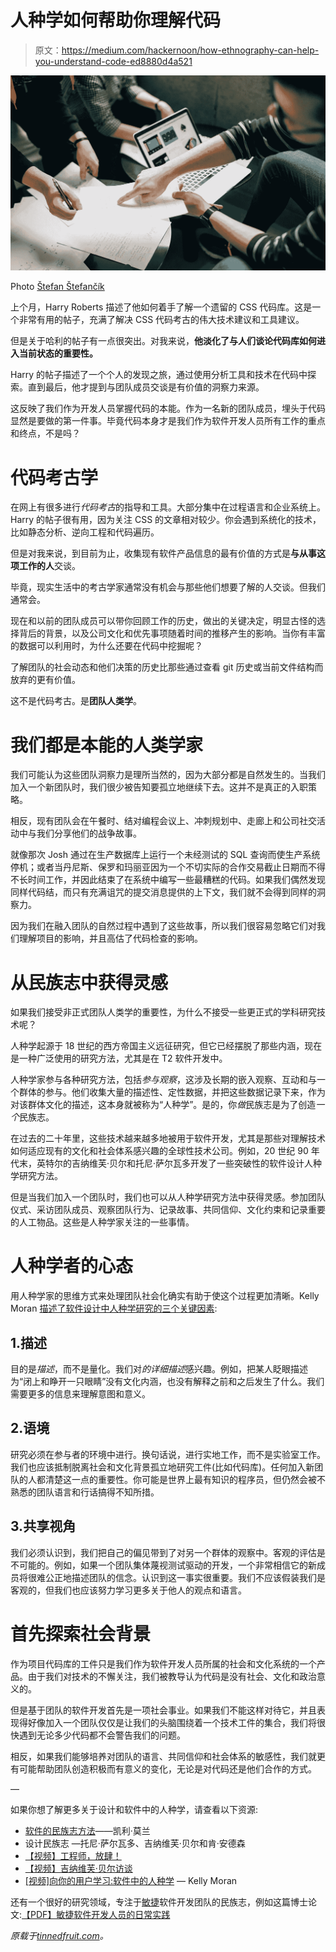 # 人种学如何帮助你理解代码

> 原文：<https://medium.com/hackernoon/how-ethnography-can-help-you-understand-code-ed8880d4a521>

![](img/9dd4508078b594d6d44863137c5cc632.png)

Photo [Štefan Štefančík](https://unsplash.com/photos/UCZF1sXcejo)

上个月，Harry Roberts 描述了他如何着手了解一个遗留的 CSS 代码库。这是一个非常有用的帖子，充满了解决 CSS 代码考古的伟大技术建议和工具建议。

但是关于哈利的帖子有一点很突出。对我来说，**他淡化了与人们谈论代码库如何进入当前状态的重要性。**

Harry 的帖子描述了一个个人的发现之旅，通过使用分析工具和技术在代码中探索。直到最后，他才提到与团队成员交谈是有价值的洞察力来源。

这反映了我们作为开发人员掌握代码的本能。作为一名新的团队成员，埋头于代码显然是要做的第一件事。毕竟代码本身才是我们作为软件开发人员所有工作的重点和终点，不是吗？

# 代码考古学

在网上有很多进行*代码考古*的指导和工具。大部分集中在过程语言和企业系统上。Harry 的帖子很有用，因为关注 CSS 的文章相对较少。你会遇到系统化的技术，比如静态分析、逆向工程和代码遍历。

但是对我来说，到目前为止，收集现有软件产品信息的最有价值的方式是**与从事这项工作的人**交谈。

毕竟，现实生活中的考古学家通常没有机会与那些他们想要了解的人交谈。但我们通常会。

现在和以前的团队成员可以带你回顾工作的历史，做出的关键决定，明显古怪的选择背后的背景，以及公司文化和优先事项随着时间的推移产生的影响。当你有丰富的数据可以利用时，为什么还要在代码中挖掘呢？

了解团队的社会动态和他们决策的历史比那些通过查看 git 历史或当前文件结构而放弃的更有价值。

这不是代码考古。是**团队人类学**。

# 我们都是本能的人类学家

我们可能认为这些团队洞察力是理所当然的，因为大部分都是自然发生的。当我们加入一个新团队时，我们很少被告知要孤立地继续下去。这并不是真正的入职策略。

相反，现有团队会在午餐时、结对编程会议上、冲刺规划中、走廊上和公司社交活动中与我们分享他们的战争故事。

就像那次 Josh 通过在生产数据库上运行一个未经测试的 SQL 查询而使生产系统停机；或者当丹尼斯、保罗和玛丽亚因为一个不切实际的合作交易截止日期而不得不长时间工作，并因此结束了在系统中编写一些最糟糕的代码。如果我们偶然发现同样代码结，而只有充满诅咒的提交消息提供的上下文，我们就不会得到同样的洞察力。

因为我们在融入团队的自然过程中遇到了这些故事，所以我们很容易忽略它们对我们理解项目的影响，并且高估了代码检查的影响。

# 从民族志中获得灵感

如果我们接受非正式团队人类学的重要性，为什么不接受一些更正式的学科研究技术呢？

人种学起源于 18 世纪的西方帝国主义远征研究，但它已经摆脱了那些内涵，现在是一种广泛使用的研究方法，尤其是在 T2 软件开发中。

人种学家参与各种研究方法，包括*参与观察*，这涉及长期的嵌入观察、互动和与一个群体的参与。他们收集大量的描述性、定性数据，并把这些数据记录下来，作为对该群体文化的描述，这本身就被称为“人种学”。是的，你*做*民族志是为了创造*一个*民族志。

在过去的二十年里，这些技术越来越多地被用于软件开发，尤其是那些对理解技术如何适应现有的文化和社会体系感兴趣的全球性技术公司。例如，20 世纪 90 年代末，英特尔的吉纳维芙·贝尔和托尼·萨尔瓦多开发了一些突破性的软件设计人种学研究方法。

但是当我们加入一个团队时，我们也可以从人种学研究方法中获得灵感。参加团队仪式、采访团队成员、观察团队行为、记录故事、共同信仰、文化约束和记录重要的人工物品。这些是人种学家关注的一些事情。

# 人种学者的心态

用人种学家的思维方式来处理团队社会化确实有助于使这个过程更加清晰。Kelly Moran [描述了软件设计中人种学研究的三个关键因素](http://www.methodsandtools.com/archive/softwareethnography.php):

## 1.描述

目的是*描述*，而不是量化。我们对*的详细描述*感兴趣。例如，把某人眨眼描述为“闭上和睁开一只眼睛”没有文化内涵，也没有解释之前和之后发生了什么。我们需要更多的信息来理解意图和意义。

## 2.语境

研究必须在参与者的环境中进行。换句话说，进行实地工作，而不是实验室工作。我们也应该抵制脱离社会和文化背景孤立地研究工件(比如代码库)。任何加入新团队的人都清楚这一点的重要性。你可能是世界上最有知识的程序员，但仍然会被不熟悉的团队语言和行话搞得不知所措。

## 3.共享视角

我们必须认识到，我们把自己的偏见带到了对另一个群体的观察中。客观的评估是不可能的。例如，如果一个团队集体蔑视测试驱动的开发，一个非常相信它的新成员将很难公正地描述团队的信念。认识到这一事实很重要。我们不应该假装我们是客观的，但我们也应该努力学习更多关于他人的观点和语言。

# 首先探索社会背景

作为项目代码库的工件只是我们作为软件开发人员所属的社会和文化系统的一个产品。由于我们对技术的不懈关注，我们被教导认为代码是没有社会、文化和政治意义的。

但是基于团队的软件开发首先是一项社会事业。如果我们不能这样对待它，并且表现得好像加入一个团队仅仅是让我们的头脑围绕着一个技术工件的集合，我们将很快遇到无论多少代码都不会警告我们的问题。

相反，如果我们能够培养对团队的语言、共同信仰和社会体系的敏感性，我们就更有可能帮助团队创造积极而有意义的变化，无论是对代码还是他们合作的方式。

—

如果你想了解更多关于设计和软件中的人种学，请查看以下资源:

*   [软件的民族志方法](http://www.methodsandtools.com/archive/softwareethnography.php)——凯利·莫兰
*   设计民族志 —托尼·萨尔瓦多、吉纳维芙·贝尔和肯·安德森
*   [【视频】工程师，放肆！](https://www.youtube.com/watch?v=OudPLC-N7fc&index=28)
*   [【视频】吉纳维芙·贝尔访谈](https://www.youtube.com/watch?v=b0VsRmr0v9E)
*   [[视频]向你的用户学习:软件中的人种学](https://www.youtube.com/watch?v=Guy-COUbDqI) — Kelly Moran

还有一个很好的研究领域，专注于[敏捷](https://hackernoon.com/tagged/agile)软件开发团队的民族志，例如这篇博士论文:[【PDF】敏捷软件开发人员的日常实践](https://opus.lib.uts.edu.au/bitstream/10453/20388/5/02Whole.pdf)

*原载于*[*tinnedfruit.com*](https://tinnedfruit.com/articles/how-ethnography-can-help-you-understand-code.html)*。*